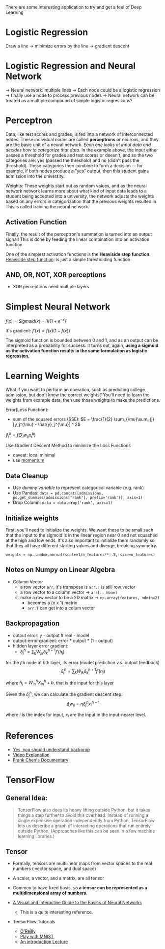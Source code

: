 There are some interesting application to try and get a feel of Deep Learning

# Logistic Regression

Draw a line -> minimize errors by the line -> gradient descent

# Logistic Regression and Neural Network 
-> Neural network: multiple lines
-> Each node could be a logistic regression -> finally use a node to process previous nodes
-> Neural network can be treated as a multiple compound of simple logistic regressions?

# Perceptron

Data, like test scores and grades, is fed into a network of interconnected nodes. These individual nodes are called **perceptrons** or neurons, and they are the basic unit of a neural network. *Each one looks at input data and decides how to categorize that data*. In the example above, the input either passes a threshold for grades and test scores or doesn't, and so the two categories are: yes (passed the threshold) and no (didn't pass the threshold). These categories then combine to form a decision -- for example, if both nodes produce a "yes" output, then this student gains admission into the university.

Weights: These weights start out as random values, and as the neural network network learns more about what kind of input data leads to a student being accepted into a university, the network adjusts the weights based on any errors in categorization that the previous weights resulted in. This is called training the neural network.

## Activation Function

Finally, the result of the perceptron's summation is turned into an output signal! This is done by feeding the linear combination into an activation function.

One of the simplest activation functions is the **Heaviside step function**. [Heaviside step function](https://en.wikipedia.org/wiki/Heaviside_step_function): is just a simple thresholding function

## AND, OR, NOT, XOR perceptions 

- XOR perceptions need multiple layers

# Simplest Neural Network

$f(x) = Sigmoid(x) = 1/(1 + e^{-x})$

It's gradient: $f'(x) = f(x)(1 - f(x))$

The sigmoid function is bounded between 0 and 1, and as an output can be interpreted as a probability for success. It turns out, again, **using a sigmoid as the activation function results in the same formulation as logistic regression.**

# Learning Weights

What if you want to perform an operation, such as predicting college admission, but don't know the correct weights? You'll need to learn the weights from example data, then use those weights to make the predictions.

Error(Loss Function): 

- sum of the squared errors (SSE): $E = \frac{1}{2} \sum_{\mu}\sum_{j} [y_j^{\mu} - \hat{y}_j^{\mu}] ^ 2$

$\hat{y}_j^{\mu} = f( \sum_i w_{ij}x_i^{\mu})$

Use Gradient Descent Method to minimize the Loss Functions

- caveat: local minimal
- use [momentum](http://sebastianruder.com/optimizing-gradient-descent/index.html#momentum)

## Data Cleanup
- Use *dummy variable* to represent categorical variable (e.g. rank)
- Use Pandas: `data = pd.concat([admissions, pd.get_dummies(admissions['rank'], prefix='rank')], axis=1)`
- Drop Column: `data = data.drop('rank', axis=1)`

## Initialize weights

First, you'll need to initialize the weights. We want these to be small such that the input to the sigmoid is in the linear region near 0 and not squashed at the high and low ends. It's also important to initialize them randomly so that they all have different starting values and diverge, breaking symmetry.

`weights = np.random.normal(scale=1/n_features**-.5, size=n_features)`

## Notes on Numpy on Linear Algebra

- Column Vector
	- a row vector `arr`, it's transpose is `arr.T` is still row vector
	- a row vector to a column vector -> `arr[:, None]`
	- make a row vector to be a 2D matrix -> `np.array(features, ndmin=2)` 
		- becomes a (n x 1) matrix
		- `arr.T` can get into a colum vector

## Backpropagation

- output error: y - output # real - model 
- output-error gradient: error * output * (1 - output)
- hidden layer error gradient:
	- $\delta_{j}^{h} = \sum_k W_{jk}\delta_{k}^{h+1}f'(h_j)$


for the $j$th node at $h$th layer, its error (model prediction v.s. output feedback) 
$$\delta_{j}^{h} = \sum_k W_{jk}\delta_{k}^{h+1}f'(h_j)$$

where $h_j = W_{in}^{h}X_{in}^{h} + b$, that is the input for this layer

Given the $\delta_{j}^{h}$, we can calculate the gradient descent step:
$$\Delta w_{ij} = \eta \delta_j^h x_i^{h - 1}$$

where $i$ is the index for input, $x_i$ are the input in the input-nearer level.


# References

- [Yes, you should understand backprop](https://medium.com/@karpathy/yes-you-should-understand-backprop-e2f06eab496b#.mzs7qtz1b)
- [Video Explanation](https://www.youtube.com/watch?v=59Hbtz7XgjM)
- [Frank Chen's Documentary](https://vimeo.com/170189199)

# TensorFlow

## General Idea:

>TensorFlow also does its heavy lifting outside Python, but it takes things a step further to avoid this overhead. Instead of running a single expensive operation independently from Python, TensorFlow lets us describe a graph of interacting operations that run entirely outside Python. (Approaches like this can be seen in a few machine learning libraries.)

## Tensor

- Formally, tensors are multilinear maps from vector spaces to the real numbers ( vector space, and dual space) 
- A scaler, a vector, and a matrix, are all tensor
- Common to have fixed basis, so **a tensor can be represented as a multidimensional array of numbers**.

- [A Visual and Interactive Guide to the Basics of Neural Networks](https://jalammar.github.io/visual-interactive-guide-basics-neural-networks/)
	- This is a quite interesting reference.
- TensorFlow Tutorials
	- [O'Reilly](https://www.oreilly.com/learning/hello-tensorflow)
	- [Play with MNIST](https://www.tensorflow.org/tutorials/mnist/beginners/)
	- [An introduction Lecture](https://cs224d.stanford.edu/lectures/CS224d-Lecture7.pdf)